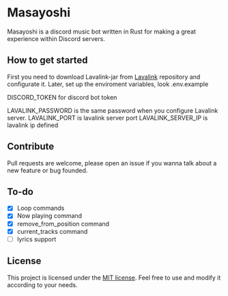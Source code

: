 # Masayoshi
Masayoshi is a discord music bot written in Rust for making a great experience within Discord servers.


## How to get started
First you need to download Lavalink-jar from [Lavalink](https://github.com/lavalink-devs/Lavalink) repository and configurate it.
Later, set up the enviroment variables, look .env.example

DISCORD_TOKEN for discord bot token

LAVALINK_PASSWORD is the same password when you configure Lavalink server.
LAVALINK_PORT is lavalink server port
LAVALINK_SERVER_IP is lavalink ip defined

## Contribute
Pull requests are welcome, please open an issue if you wanna talk about a new feature or bug founded.

## To-do
 - [x] Loop commands
 - [x] Now playing command
 - [x] remove_from_position command
 - [x] current_tracks command 
 - [ ] lyrics support

## License
This project is licensed under the [MIT license](https://choosealicense.com/licenses/mit/). Feel free to use and modify it according to your needs.
